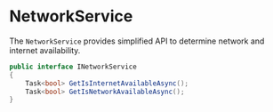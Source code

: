 ﻿# NetworkService

The `NetworkService` provides simplified API to determine network and internet availability.

```csharp
public interface INetworkService 
{
    Task<bool> GetIsInternetAvailableAsync();
    Task<bool> GetIsNetworkAvailableAsync();
}
```